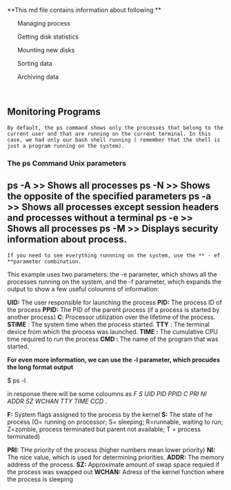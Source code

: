 **This md file contains information about following **
	<ul>
		<p>Managing process</p>
		<p>Getting disk statistics</p>
		<p>Mounting new disks</p>
		<p> Sorting data</p>
		<p> Archiving data</p>	
	</ul>

## Monitoring Programs 
	
	By default, the ps command shows only the processes that belong to the current user and that are running on the current terminal. In this case, we had only our bash shell running ( remember that the shell is just a program running on the system). 

### The ps Command Unix parameters

ps -A  >> Shows all processes 
ps -N  >> Shows the opposite of the specified parameters
ps -a  >> Shows all processes except session headers and processes without a terminal 
ps -e  >> Shows all processes 
ps -M  >> Displays security information about process. 
-------
	If you need to see everything runnning on the system, use the ** - ef **parameter combination.
This example uses two parameters: the -e parameter, which shows all the processes running on the system, and the -f parameter, which expands the output to show a few useful coloumns of information: 

**UID:** The user responsible for launching the process 
**PID:** The process ID of the process 
**PPID:** The PID of the parent process (if a process is started by another process)
**C**: Processor utilization over the lifetime of the process.
**STIME** : The system time when the process started. 
**TTY** : The terminal device from which the process was launched.
**TIME :** The cumulative CPU time required to run the process
**CMD :** The name of the program that was started. 

__For even more information, we can use the -l parameter, which procudes the long format output__

$ ps -l 

in response there will be some coloumns as _F S UID PID PPID C PRI NI ADDR SZ WCHAN TTY TIME CCD_ . 

**F:**  System flags assigned to the process by the kernel 
**S:** 	The state of he process (O= running on processor; S= sleeping; R=runnable, waiting to run; Z=zombie, process terminated but parent not available; T = process terminated)

**PRI:** THe priority of the process (higher numbers mean lower priority)
**NI:** The nice value, which is used for determining priorities.
**ADDR:** The memory address of the process. 
**SZ:** Approximate amount of swap space requied if the process was swapped out 
**WCHAN:** Adress of the kernel function where the process is sleeping





